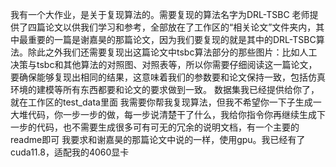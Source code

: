 我有一个大作业，是关于复现算法的。需要复现的算法名字为DRL-TSBC
老师提供了四篇论文以供我们学习和参考，全部放在了工作区的“相关论文”文件夹内，其中最重要的一篇是谢嘉昊的那篇论文，因为我们要复现的就是其中的DRL-TSBC算法。除此之外我们还需要复现出这篇论文中tsbc算法部分的那些图片：比如人工决策与tsbc和其他算法的对照图、对照表等，所以你需要仔细阅读这一篇论文，要确保能够复现出相同的结果，这意味着我们的参数要和论文保持一致，包括仿真环境的建模等所有东西都要和论文的要求做到一致。
数据集我已经提供给你了，就在工作区的test_data里面
我需要你帮我复现算法，但我不希望你一下子生成一大堆代码，你一步一步的做，每一步说清楚干了什么，我给你指令你再继续生成下一步的代码，也不需要生成很多可有可无的冗余的说明文档，有一个主要的readme即可
我要求和谢嘉昊的那篇论文中说的一样，使用gpu。我已经有了cuda11.8，适配我的4060显卡